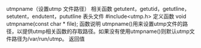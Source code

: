 utmpname（设置utmp 文件路径）
相关函数
getutent，getutid，getutline，setutent，endutent，pututline
表头文件
#include<utmp.h>
定义函数
void utmpname(const char * file);
函数说明
utmpname()用来设置utmp文件的路径，以提供utmp相关函数的存取路径。如果没有使用utmpname()则默认utmp文件路径为/var/run/utmp。
返回值

